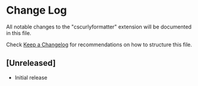 # Change Log

All notable changes to the "cscurlyformatter" extension will be documented in this file.

Check [Keep a Changelog](http://keepachangelog.com/) for recommendations on how to structure this file.

## [Unreleased]

- Initial release